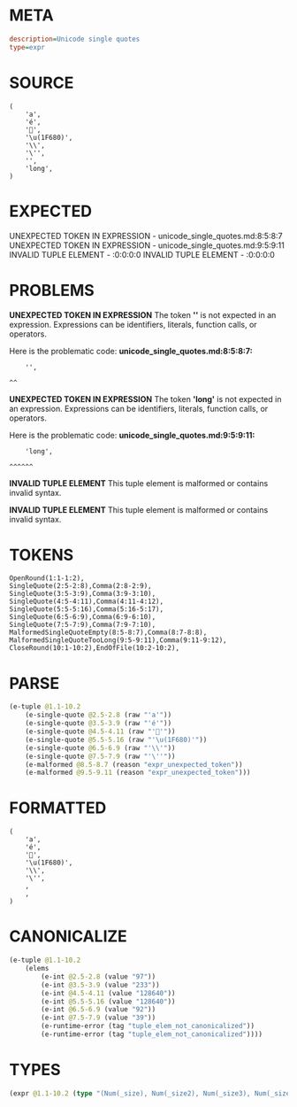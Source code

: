 # META
~~~ini
description=Unicode single quotes
type=expr
~~~
# SOURCE
~~~roc
(
    'a',
    'é',
    '🚀',
    '\u(1F680)',
    '\\',
    '\'',
    '',
    'long',
)
~~~
# EXPECTED
UNEXPECTED TOKEN IN EXPRESSION - unicode_single_quotes.md:8:5:8:7
UNEXPECTED TOKEN IN EXPRESSION - unicode_single_quotes.md:9:5:9:11
INVALID TUPLE ELEMENT - :0:0:0:0
INVALID TUPLE ELEMENT - :0:0:0:0
# PROBLEMS
**UNEXPECTED TOKEN IN EXPRESSION**
The token **''** is not expected in an expression.
Expressions can be identifiers, literals, function calls, or operators.

Here is the problematic code:
**unicode_single_quotes.md:8:5:8:7:**
```roc
    '',
```
    ^^


**UNEXPECTED TOKEN IN EXPRESSION**
The token **'long'** is not expected in an expression.
Expressions can be identifiers, literals, function calls, or operators.

Here is the problematic code:
**unicode_single_quotes.md:9:5:9:11:**
```roc
    'long',
```
    ^^^^^^


**INVALID TUPLE ELEMENT**
This tuple element is malformed or contains invalid syntax.

**INVALID TUPLE ELEMENT**
This tuple element is malformed or contains invalid syntax.

# TOKENS
~~~zig
OpenRound(1:1-1:2),
SingleQuote(2:5-2:8),Comma(2:8-2:9),
SingleQuote(3:5-3:9),Comma(3:9-3:10),
SingleQuote(4:5-4:11),Comma(4:11-4:12),
SingleQuote(5:5-5:16),Comma(5:16-5:17),
SingleQuote(6:5-6:9),Comma(6:9-6:10),
SingleQuote(7:5-7:9),Comma(7:9-7:10),
MalformedSingleQuoteEmpty(8:5-8:7),Comma(8:7-8:8),
MalformedSingleQuoteTooLong(9:5-9:11),Comma(9:11-9:12),
CloseRound(10:1-10:2),EndOfFile(10:2-10:2),
~~~
# PARSE
~~~clojure
(e-tuple @1.1-10.2
	(e-single-quote @2.5-2.8 (raw "'a'"))
	(e-single-quote @3.5-3.9 (raw "'é'"))
	(e-single-quote @4.5-4.11 (raw "'🚀'"))
	(e-single-quote @5.5-5.16 (raw "'\u(1F680)'"))
	(e-single-quote @6.5-6.9 (raw "'\\'"))
	(e-single-quote @7.5-7.9 (raw "'\''"))
	(e-malformed @8.5-8.7 (reason "expr_unexpected_token"))
	(e-malformed @9.5-9.11 (reason "expr_unexpected_token")))
~~~
# FORMATTED
~~~roc
(
	'a',
	'é',
	'🚀',
	'\u(1F680)',
	'\\',
	'\'',
	,
	,
)
~~~
# CANONICALIZE
~~~clojure
(e-tuple @1.1-10.2
	(elems
		(e-int @2.5-2.8 (value "97"))
		(e-int @3.5-3.9 (value "233"))
		(e-int @4.5-4.11 (value "128640"))
		(e-int @5.5-5.16 (value "128640"))
		(e-int @6.5-6.9 (value "92"))
		(e-int @7.5-7.9 (value "39"))
		(e-runtime-error (tag "tuple_elem_not_canonicalized"))
		(e-runtime-error (tag "tuple_elem_not_canonicalized"))))
~~~
# TYPES
~~~clojure
(expr @1.1-10.2 (type "(Num(_size), Num(_size2), Num(_size3), Num(_size4), Num(_size5), Num(_size6), Error, Error)"))
~~~
